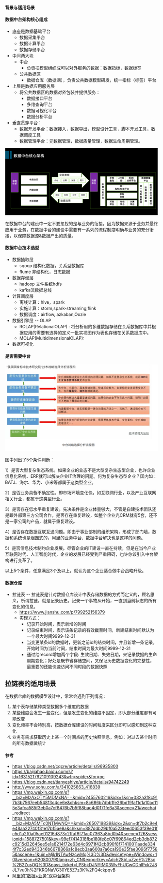 ####   背景与适用场景



#### **数据中台架构核心组成**

* 底座是数据基础平台
  * 数据采集平台
  * 数据计算平台
  * 数据存储平台
* 中间两大块
  * 中台
    * 负责把模型组织成可以对外服务的数据：数据指标，数据标签
  * 公共数据区
    * 数据仓库（数据湖），负责公共数据模型研发，统一指标（标签）平台
* 上层是数据应用服务层
  * 将公共数据区的数据对外包装并提供服务：
    * 数据接口平台
    * 多维查询平台
    * 数据可视化平台
    * 数据分析平台
* 垂直贯穿平台：
  * 数据开发平台：数据接入，数据导出，模型设计工具，脚本开发工具，数据调度工具
  * 数据管理平台：元数据管理，数据质量管理，数据生命周期管理。

![img](.\images\shujuzhongtai.png)



在数据中台的建设中一定不要忽视的是与业务的衔接，因为数据来源于业务并最终应用于业务，在数据中台的建设中需要有一系列的流程制度明确与业务的充分衔接，以保障数据源&数据产出的质量。



####  数据中台技术选型

* 数据抽取层
  * sqoop 结构化数据，关系型数据库
  * flume 非结构化，日志数据
* 数据存储层
  * hadoop 文件系统hdfs
  * kafka流数据总线
* 计算调度层
  * 离线计算：hive，spark
  * 实施计算：storm,spark-streaming,flink
  * 数据调度：airflow, azkaban,Oozie
* 数据引擎层 -- OLAP
  * ROLAP(RelationalOLAP) : 将分析用的多维数据存储在关系数据库中并根据应用的需要有选择的定义一批实视图作为表也存储在关系数据库中。
  * MOLAP(MultidimensionalOLAP):
* 数据可视化



####  是否需要中台

![image-20200519084316862](images/data_center.png)

图中列出了5个条件判断：

1）是否大型复杂生态系统。如果企业的业态不是大型复杂生态型企业，也许企业信息化系统、ERP就可以解决企业IT治理的问题。何为复杂生态型企业？国内如：BATJ、海尔、华为、小米等都属于这类型企业。

2）是否业务具备不确定性。即市场环境变化快，如互联网行业，以及产业互联网相关行业，都属于这类型行业。

3）是否存在低水平重复建设。先决条件是企业体量够大，不管是自建技术团队还是跟外部第三方公司合作，是否存在重复建设，如整个企业光CRM就有5套，还不是一家公司的产品，就属于重复建设。

4）是否存在数据互联互通问题。即由于事业部制的组织架构，形成了部门墙，数据和系统也是烟囱式的，阿里的业务中台、数据中台解决也是这样的问题。

5）是否信息技术制约企业发展。尽管企业的IT建设一直在持续，但是在当今产业互联网时代、人工智能时代，企业的发展已经受到严重阻碍，也许你该引入中台架构进行变革了。

以上5个条件，任意满足3个及以上，就认为这个企业适合做中台战略升级。



#### 数据仓库

* 拉链表 --  拉链表是针对数据仓库设计中表存储数据的方式而定义的，顾名思义，所谓拉链，就是记录历史。记录一个事物从开始，一直到当前状态的所有变化的信息。
  * https://www.jianshu.com/p/799252156379
  * 实现方式：
    * 记录开始时间，表示新增的时间
    * 记录结束时间，表示该条记录的有效截至时间，新建结束时间默认为一个最大时间9999-12-31
    * 当变更某条id的数据时，更新之前id的结束时间，并且新增一条记录，开始时间为当前时间，结束时间为最大时间9999-12-31
    * 通过给record增加两个字段: 生效日期、失效日期，来记录数据的生命周期变化；好处是既节省存储空间，又保证历史数据变化的完整性，最重要的还能快速访问不同时段的数据快照
    
    

## 拉链表的适用场景

在数据仓库的数据模型设计中，常常会遇到下列情况：

1. 某个表存储某种类型数据多个维度的数据
2. 某些维度会发生一些变化，但是发生变化的维度不固定，即大部分维度都有可能改变
3. 变化频率不会特别高，按数据仓库建设的时间粒度来区分即可以感知到这种变化
4. 业务有需求获取历史上某一个时间点的历史快照信息，例如：对过去某个时间的所有数据做统计





#### 参考

*	https://blog.csdn.net/cqcre/article/details/96935800
*	https://baijiahao.baidu.com/s?id=1631521762109109243&wfr=spider&for=pc
*	https://blog.csdn.net/tianyeshiye/article/details/94742249
*	http://www.sohu.com/a/341025663_416839
*	https://mp.weixin.qq.com/s?__biz=MzAxOTY5MDMxNA==&mid=2455760216&idx=1&sn=032a3f8c917b3b7567eeb54813c4ce6e&chksm=8c686b7dbb1fe26bd19faf1c1a10ac115e3afca585f3eb0a7cf8476b7b5f88bac4d0171fe6a3&scene=21#wechat_redirect
*	https://mp.weixin.qq.com/s?__biz=MzA5MTc0NTMwNQ==&mid=2650719839&idx=2&sn=df7b2c9e4e48aa22740f31e17b15ae9a&chksm=887ddb29bf0a523feed0653f39e01fc5d1a2f0a05ae01216d873c2ffaf8f71ac07363a8bd0b4&scene=126&sessionid=1588727501&key=99ef7414318fbe180fe8c07f69864ed2cb3db872c9215d32645ee5e1a8214f72e63d4c6971f42cb890f8f71410011aade3344f7c32ed943346b6678866a1c8ecb3aa600a7a6ca190e35fae3096f77585&ascene=1&uin=Mjk1NTAwNzcwMg%3D%3D&devicetype=Windows+10&version=62080079&lang=zh_CN&exportkey=Adch28bLuZzeE%2Bsc%2B2ZusOQ%3D&pass_ticket=LPSbkDJNYtM03WvFhUCwCDhlPxk2J8JL7vu0h%2FKRQNaVG30YE5Z7z3K%2FQ4ckpqvB
*	[阿里的“数据+业务”双中台架构](https://mp.weixin.qq.com/s?__biz=MzU0OTE4MzYzMw==&mid=2247488702&idx=2&sn=efe90edaf09cc18124b303f3a7ebe70e&chksm=fbb29d40ccc514562f6925f12128424fb981ba4c80b55f92d0bcf0610aa460b8ee1091cd825e&scene=126&sessionid=1589847539&key=9d92d114a8d529e395039d6bdc8f3eb12ebd570a8ce90a2a4cfde08e05bc5520f7344733dddb70fc97236b3380f750626d1955fd3936bd1d657f640618b22de44915f6cbf0bc1f7aef5313cb3cbc15cc&ascene=1&uin=Mjk1NTAwNzcwMg%3D%3D&devicetype=Windows+10+x64&version=62090070&lang=zh_CN&exportkey=AV3%2FgW6%2FeTp8fbD32uaNubk%3D&pass_ticket=4EsceaY5CJcigCBVe%2BfahAdoHrVx5dIH1JNHKgR17nO5jdgfe%2FVzja8%2FDoFA3sBy)
